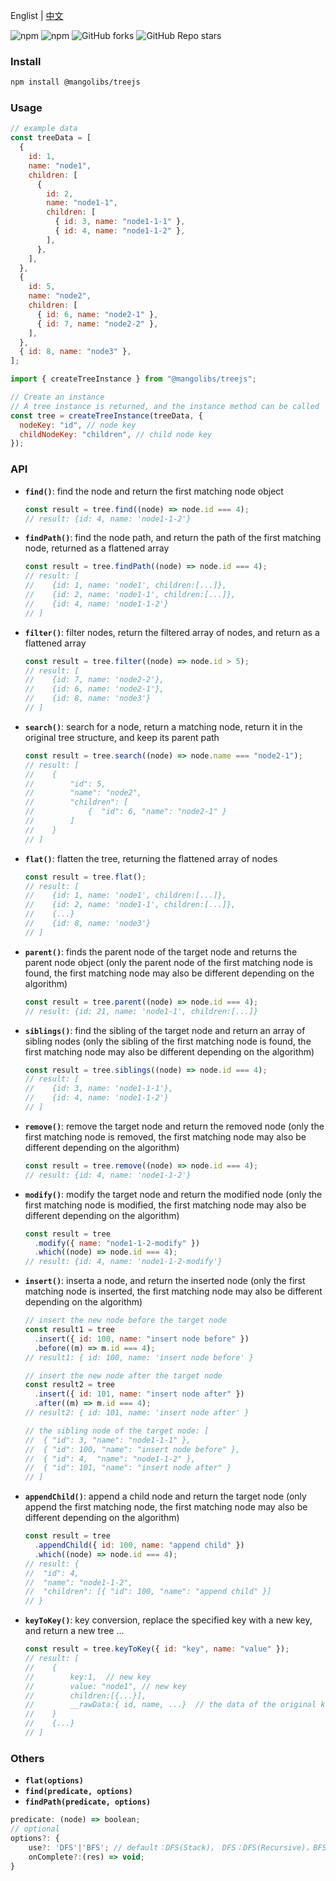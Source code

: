 Englist | <a href="https://github.com/chutaozh/mangolibs-treejs/blob/master/README-zh_CN.md" target="_blank">中文</a>

<p>
<img alt="npm" src="https://img.shields.io/npm/v/@mangolibs/treejs?logo=npm&color=%234ac41c">
<img alt="npm" src="https://img.shields.io/npm/dm/@mangolibs/treejs?logo=npm&color=%234ac41c">
<img alt="GitHub forks" src="https://img.shields.io/github/forks/chutaozh/mangolibs-treejs">
<img alt="GitHub Repo stars" src="https://img.shields.io/github/stars/chutaozh/mangolibs-treejs">
</p>

### Install

```bash
npm install @mangolibs/treejs
```

### Usage

```js
// example data
const treeData = [
  {
    id: 1,
    name: "node1",
    children: [
      {
        id: 2,
        name: "node1-1",
        children: [
          { id: 3, name: "node1-1-1" },
          { id: 4, name: "node1-1-2" },
        ],
      },
    ],
  },
  {
    id: 5,
    name: "node2",
    children: [
      { id: 6, name: "node2-1" },
      { id: 7, name: "node2-2" },
    ],
  },
  { id: 8, name: "node3" },
];
```

```js
import { createTreeInstance } from "@mangolibs/treejs";

// Create an instance
// A tree instance is returned, and the instance method can be called
const tree = createTreeInstance(treeData, {
  nodeKey: "id", // node key
  childNodeKey: "children", // child node key
});
```

### API

- **`find()`**: find the node and return the first matching node object

  ```js
  const result = tree.find((node) => node.id === 4);
  // result: {id: 4, name: 'node1-1-2'}
  ```

- **`findPath()`**: find the node path, and return the path of the first matching node, returned as a flattened array

  ```js
  const result = tree.findPath((node) => node.id === 4);
  // result: [
  //    {id: 1, name: 'node1', children:[...]},
  //    {id: 2, name: 'node1-1', children:[...]},
  //    {id: 4, name: 'node1-1-2'}
  // ]
  ```

- **`filter()`**: filter nodes, return the filtered array of nodes, and return as a flattened array

  ```js
  const result = tree.filter((node) => node.id > 5);
  // result: [
  //    {id: 7, name: 'node2-2'},
  //    {id: 6, name: 'node2-1'},
  //    {id: 8, name: 'node3'}
  // ]
  ```

- **`search()`**: search for a node, return a matching node, return it in the original tree structure, and keep its parent path

  ```js
  const result = tree.search((node) => node.name === "node2-1");
  // result: [
  //    {
  //        "id": 5,
  //        "name": "node2",
  //        "children": [
  //            {  "id": 6, "name": "node2-1" }
  //        ]
  //    }
  // ]
  ```

- **`flat()`**: flatten the tree, returning the flattened array of nodes

  ```js
  const result = tree.flat();
  // result: [
  //    {id: 1, name: 'node1', children:[...]},
  //    {id: 2, name: 'node1-1', children:[...]},
  //    {...}
  //    {id: 8, name: 'node3'}
  // ]
  ```

- **`parent()`**: finds the parent node of the target node and returns the parent node object (only the parent node of the first matching node is found, the first matching node may also be different depending on the algorithm)

  ```js
  const result = tree.parent((node) => node.id === 4);
  // result: {id: 21, name: 'node1-1', children:[...]}
  ```

- **`siblings()`**: find the sibling of the target node and return an array of sibling nodes (only the sibling of the first matching node is found, the first matching node may also be different depending on the algorithm)

  ```js
  const result = tree.siblings((node) => node.id === 4);
  // result: [
  //    {id: 3, name: 'node1-1-1'},
  //    {id: 4, name: 'node1-1-2'}
  // ]
  ```

- **`remove()`**: remove the target node and return the removed node (only the first matching node is removed, the first matching node may also be different depending on the algorithm)

  ```js
  const result = tree.remove((node) => node.id === 4);
  // result: {id: 4, name: 'node1-1-2'}
  ```

- **`modify()`**: modify the target node and return the modified node (only the first matching node is modified, the first matching node may also be different depending on the algorithm)

  ```js
  const result = tree
    .modify({ name: "node1-1-2-modify" })
    .which((node) => node.id === 4);
  // result: {id: 4, name: 'node1-1-2-modify'}
  ```

- **`insert()`**: inserta a node, and return the inserted node (only the first matching node is inserted, the first matching node may also be different depending on the algorithm)

  ```js
  // insert the new node before the target node
  const result1 = tree
    .insert({ id: 100, name: "insert node before" })
    .before((m) => m.id === 4);
  // result1: { id: 100, name: 'insert node before' }

  // insert the new node after the target node
  const result2 = tree
    .insert({ id: 101, name: "insert node after" })
    .after((m) => m.id === 4);
  // result2: { id: 101, name: 'insert node after' }

  // the sibling node of the target node: [
  //  { "id": 3, "name": "node1-1-1" },
  //  { "id": 100, "name": "insert node before" },
  //  { "id": 4,  "name": "node1-1-2" },
  //  { "id": 101, "name": "insert node after" }
  // ]
  ```

- **`appendChild()`**: append a child node and return the target node (only append the first matching node, the first matching node may also be different depending on the algorithm)

  ```js
  const result = tree
    .appendChild({ id: 100, name: "append child" })
    .which((node) => node.id === 4);
  // result: {
  //  "id": 4,
  //  "name": "node1-1-2",
  //  "children": [{ "id": 100, "name": "append child" }]
  // }
  ```

- **`keyToKey()`**: key conversion, replace the specified key with a new key, and return a new tree ...
  ```js
  const result = tree.keyToKey({ id: "key", name: "value" });
  // result: [
  //    {
  //        key:1,  // new key
  //        value: "node1", // new key
  //        children:[{...}],
  //        __rawData:{ id, name, ...}  // the data of the original key
  //    }
  //    {...}
  // ]
  ```

### Others

- **`flat(options)`**
- **`find(predicate, options)`**
- **`findPath(predicate, options)`**

```js
predicate: (node) => boolean;
// optional
options?: {
    use?: 'DFS'|'BFS'; // default：DFS(Stack)， DFS：DFS(Recursive)，BFS：BFS(Queue)
    onComplete?:(res) => void;
}
```

